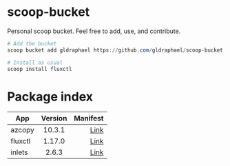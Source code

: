 # scoop-bucket
Personal scoop bucket. Feel free to add, use, and contribute.


```ps1
# Add the bucket
scoop bucket add gldraphael https://github.com/gldraphael/scoop-bucket

# Install as usual
scoop install fluxctl
```

# Package index

| App     | Version |                                                                           Manifest |
|---------|:-------:|-----------------------------------------------------------------------------------:|
| azcopy  |  10.3.1 | [Link](https://github.com/gldraphael/scoop-bucket/blob/master/bucket/azcopy.json)  |
| fluxctl |  1.17.0 | [Link](https://github.com/gldraphael/scoop-bucket/blob/master/bucket/fluxctl.json) |
| inlets  |  2.6.3  | [Link](https://github.com/gldraphael/scoop-bucket/blob/master/bucket/inlets.json)  |
